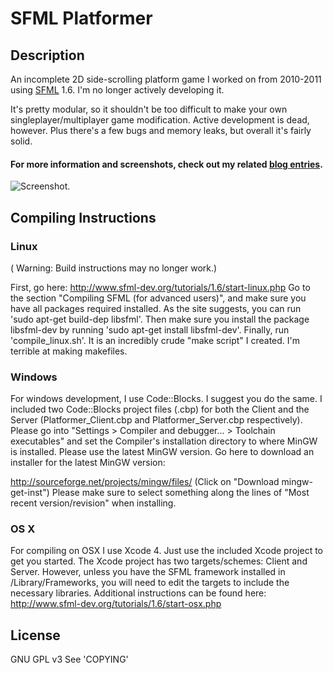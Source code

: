 SFML Platformer
===

Description
---

An incomplete 2D side-scrolling platform game I worked on from 2010-2011 using [SFML](http://www.sfml-dev.org) 1.6. I'm no longer actively developing it.

It's pretty modular, so it shouldn't be too difficult to make your own singleplayer/multiplayer game modification. Active development is dead, however. Plus there's a few bugs and memory leaks, but overall it's fairly solid.

#### For more information and screenshots, check out my related [blog entries](http://minipenguin.com/?cat=32).

![Screenshot](http://minipenguin.com/wp-content/uploads/2011/06/plat_2.png).

Compiling Instructions
---

### Linux

( Warning: Build instructions may no longer work.)

First, go here: http://www.sfml-dev.org/tutorials/1.6/start-linux.php
Go to the section "Compiling SFML (for advanced users)", and make sure you have all packages required installed.
As the site suggests, you can run 'sudo apt-get build-dep libsfml'.
Then make sure you install the package libsfml-dev by running 'sudo apt-get install libsfml-dev'.
Finally, run 'compile_linux.sh'. It is an incredibly crude "make script" I created. I'm terrible at making makefiles.

### Windows

For windows development, I use Code::Blocks. I suggest you do the same.
I included two Code::Blocks project files (.cbp) for both the Client and the Server (Platformer_Client.cbp and Platformer_Server.cbp respectively).
Please go into "Settings > Compiler and debugger... > Toolchain executables" and set the Compiler's installation directory to where MinGW is installed.
Please use the latest MinGW version. Go here to download an installer for the latest MinGW version:

http://sourceforge.net/projects/mingw/files/
(Click on "Download mingw-get-inst")
Please make sure to select something along the lines of "Most recent version/revision" when installing.

### OS X

For compiling on OSX I use Xcode 4. Just use the included Xcode project to get you started.
The Xcode project has two targets/schemes: Client and Server.
However, unless you have the SFML framework installed in /Library/Frameworks, you will need to
edit the targets to include the necessary libraries.
Additional instructions can be found here:
http://www.sfml-dev.org/tutorials/1.6/start-osx.php

License
---

GNU GPL v3
See 'COPYING'
